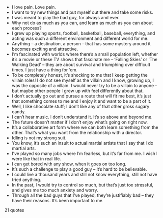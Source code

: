  - I love pain. Love pain.
 - I want to try new things and put myself out there and take some risks.
 - I was meant to play the bad guy, for always and ever.
 - Why not do as much as you can, and learn as much as you can about each process?
 - I grew up playing sports, football, basketball, baseball, everything, and acting was such a different environment and different world for me.
 - Anything – a destination, a person – that has some mystery around it becomes exciting and attractive.
 - I’m fascinated with worlds where there’s a small population left, whether it’s a movie or these TV shows that fascinate me – ‘Falling Skies’ or ‘The Walking Dead’ – they are about survival and triumphing over difficult times. I just have a thing for ’em.
 - To be completely honest, it’s shocking to me that I keep getting the villain roles! I do not see myself as the villain and I know, growing up, I was the opposite of a villain. I would never try to be a villain to anyone – but maybe other people I grew up with feel differently about that.
 - I don’t actually go out and pursue a route that will fit me best, it’s just that something comes to me and I enjoy it and want to be a part of it.
 - Well, I like chocolate stuff; I don’t like any of that other gross sugary candy.
 - I can’t hear music. I don’t understand it. It’s so above and beyond me.
 - The future doesn’t matter if I don’t enjoy what’s going on right now.
 - It’s a collaborative art form where we can both learn something from the other. That’s what you want from the relationship with a director.
 - Idling is not my strong suit.
 - You know, it’s such an insult to actual martial artists that I say that I do martial arts.
 - I’ve played so many jobs where I’m fearless, but it’s far from me. I wish I were like that in real life.
 - I can get bored with any show, when it goes on too long.
 - It’s such a challenge to play a good guy – it’s hard to be believable.
 - I could live a thousand years and still not know everything, still not have tried anything.
 - In the past, I would try to control so much, but that’s just too stressful, and gives me too much anxiety and worry.
 - Through all the bad guys that I’ve played, they’re justifiably bad – they have their reasons. It’s been important to me.

21 quotes